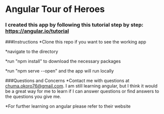 # Angular Tour of Heroes
### I created this app by following this tutorial step by step: https://angular.io/tutorial


###Instructions
*Clone this repo if you want to see the working app

*navigate to the directory

*run "npm install" to download the necessary packages

*run "npm serve --open" and the app will run locally

###Questions and Concerns
*Contact me with questions at chuma.okoro76@gmail.com. I am still learning angular, but I think it would be a great way for me to learn if I can answer questions or find answers to the questions you give  me.

*For further learning on angular please refer to their website

